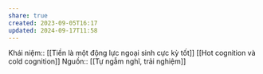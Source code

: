 ```yaml
---
share: true
created: 2023-09-05T16:17
updated: 2024-09-17T11:58
---
```

Khái niệm:: 
[[Tiền là một động lực ngoại sinh cực kỳ tốt]]
[[Hot cognition và cold cognition]] 
Nguồn:: [[Tự ngẫm nghĩ, trải nghiệm]]